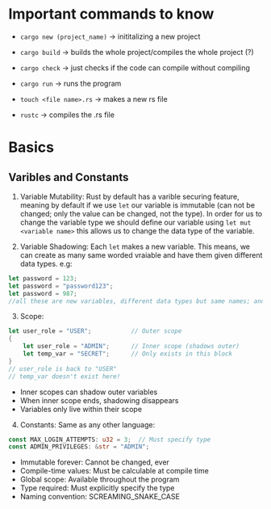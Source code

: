 # Important commands to know

- `cargo new (project_name)` -> inititalizing a new project
- `cargo build` -> builds the whole project/compiles the whole project (?)
- `cargo check` -> just checks if the code can compile without compiling
- `cargo run` -> runs the program

- `touch <file name>.rs` -> makes a new rs file
- `rustc` -> compiles the .rs file

# Basics
## Varibles and Constants

1. Variable Mutability: Rust by default has a varible securing feature, meaning by default if we use `let` our variable is immutable (can not be changed; only the value can be changed, not the type). In order for us to change the variable type we should define our variable using `let mut <variable name>` this allows us to change the data type of the variable.

2. Variable Shadowing: Each `let` makes a new variable. This means, we can create as many same worded vraiable and have them given different data types. e.g:

```rust
let password = 123;
let password = "password123";
let password = 987;
//all these are new variables, different data types but same names; and ofc they are immutable
```

3. Scope: 
```rust
let user_role = "USER";           // Outer scope
{
    let user_role = "ADMIN";      // Inner scope (shadows outer)
    let temp_var = "SECRET";      // Only exists in this block
}
// user_role is back to "USER"
// temp_var doesn't exist here!
```
- Inner scopes can shadow outer variables
- When inner scope ends, shadowing disappears
- Variables only live within their scope

4. Constants: Same as any other language:

```rust
const MAX_LOGIN_ATTEMPTS: u32 = 3;  // Must specify type
const ADMIN_PRIVILEGES: &str = "ADMIN";
```

- Immutable forever: Cannot be changed, ever
- Compile-time values: Must be calculable at compile time
- Global scope: Available throughout the program
- Type required: Must explicitly specify the type 
- Naming convention: SCREAMING_SNAKE_CASE